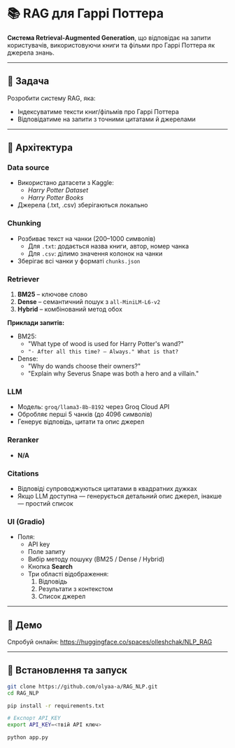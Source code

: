 # 📚 RAG для Гаррі Поттера

**Система Retrieval‑Augmented Generation**, що відповідає на запити користувачів, використовуючи книги та фільми про Гаррі Поттера як джерела знань.

---

## 🎯 Задача

Розробити систему RAG, яка:
- Індексуватиме тексти книг/фільмів про Гаррі Поттера
- Відповідатиме на запити з точними цитатами й джерелами

---

## 🔧 Архітектура

### Data source
- Використано датасети з Kaggle:
  - *Harry Potter Dataset*
  - *Harry Potter Books*
- Джерела (.txt, .csv) зберігаються локально

### Chunking
- Розбиває текст на чанки (200–1000 символів)
  - Для `.txt`: додається назва книги, автор, номер чанка
  - Для `.csv`: ділимо значення колонок на чанки
- Зберігає всі чанки у форматі `chunks.json`

### Retriever
1. **BM25** – ключове слово
2. **Dense** – семантичний пошук з `all-MiniLM-L6-v2`
3. **Hybrid** – комбінований метод обох

**Приклади запитів:**
- BM25:
  - "What type of wood is used for Harry Potter's wand?"
  - `"- After all this time? – Always." What is that?`
- Dense:
  - "Why do wands choose their owners?"
  - "Explain why Severus Snape was both a hero and a villain."

### LLM
- Модель: `groq/llama3-8b-8192` через Groq Cloud API
- Обробляє перші 5 чанків (до 4096 символів)
- Генерує відповідь, цитати та опис джерел

### Reranker
- **N/A**

### Citations
- Відповіді супроводжуються цитатами в квадратних дужках
- Якщо LLM доступна — генерується детальний опис джерел, інакше — простий список

### UI (Gradio)
- Поля:
  - API key
  - Поле запиту
  - Вибір методу пошуку (BM25 / Dense / Hybrid)
  - Кнопка **Search**
  - Три області відображення:
    1. Відповідь
    2. Результати з контекстом
    3. Список джерел

---

## 🚀 Демо
Спробуй онлайн: https://huggingface.co/spaces/olleshchak/NLP_RAG

---

## 🧰 Встановлення та запуск

```bash
git clone https://github.com/olyaa-a/RAG_NLP.git
cd RAG_NLP

pip install -r requirements.txt

# Експорт API_KEY
export API_KEY=<твій API ключ>

python app.py
